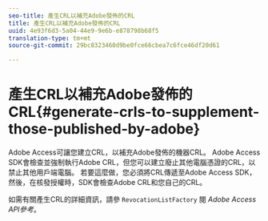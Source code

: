 ```yaml
---
seo-title: 產生CRL以補充Adobe發佈的CRL
title: 產生CRL以補充Adobe發佈的CRL
uuid: 4e93f6d3-5a04-44e9-9e6b-e878798b68f5
translation-type: tm+mt
source-git-commit: 29bc8323460d9be0fce66cbea7c6fce46df20d61

---
```



# 產生CRL以補充Adobe發佈的CRL{#generate-crls-to-supplement-those-published-by-adobe}

Adobe Access可讓您建立CRL，以補充Adobe發佈的機器CRL。 Adobe Access SDK會檢查並強制執行Adobe CRL，但您可以建立廢止其他電腦憑證的CRL，以禁止其他用戶端電腦。 若要這麼做，您必須將CRL傳遞至Adobe Access SDK，然後，在核發授權時，SDK會檢查Adobe CRL和您自己的CRL。

如需有關產生CRL的詳細資訊，請參 `RevocationListFactory` 閱 *Adobe Access API參考*。
